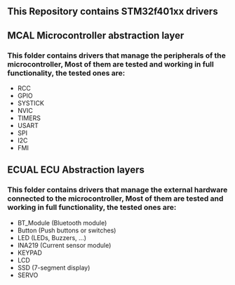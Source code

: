 ## This Repository contains STM32f401xx drivers

## MCAL Microcontroller abstraction layer
### This folder contains drivers that manage the peripherals of the microcontroller, Most of them are tested and working in full functionality, the tested ones are:
* RCC
* GPIO
* SYSTICK
* NVIC
* TIMERS
* USART
* SPI
* I2C
* FMI


## ECUAL ECU Abstraction layers
### This folder contains drivers that manage the external hardware connected to the microcontroller, Most of them are tested and working in full functionality, the tested ones are:
* BT_Module (Bluetooth module)
* Button (Push buttons or switches)
* LED (LEDs, Buzzers, ...)
* INA219 (Current sensor module)
* KEYPAD
* LCD
* SSD (7-segment display)
* SERVO
